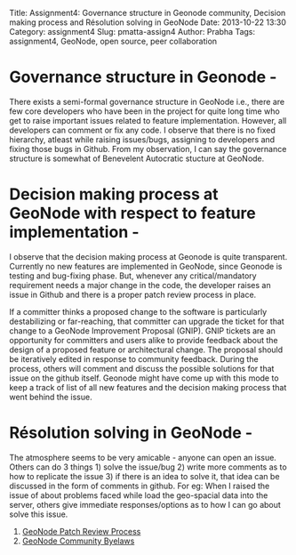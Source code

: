Title: Assignment4: Governance structure in Geonode community, Decision making process and Résolution solving in GeoNode
Date: 2013-10-22 13:30
Category: assignment4
Slug: pmatta-assign4
Author: Prabha
Tags: assignment4, GeoNode, open source, peer collaboration

# Governance structure in Geonode - 
There exists a semi-formal governance structure in GeoNode i.e., there are few core developers who have been in the project for quite long time who get to raise important issues related to feature implementation. However, all developers can comment or fix any code. I observe that there is no fixed hierarchy, atleast while raising issues/bugs, assigning to developers and fixing those bugs in Github. From my observation, I can say the governance structure is somewhat of Benevelent Autocratic stucture at GeoNode.


# Decision making process at GeoNode with respect to feature implementation - 
I observe that the decision making process at Geonode is quite transparent. Currently no new features are implemented in GeoNode, since Geonode is testing and bug-fixing phase. But, whenever any critical/mandatory requirement needs a major change in the code, the developer raises an issue in Github and there is a proper patch review process in place. 

If a committer thinks a proposed change to the software is particularly destabilizing or far-reaching, that committer can upgrade the ticket for that change to a GeoNode Improvement Proposal (GNIP). GNIP tickets are an opportunity for committers and users alike to provide feedback about the design of a proposed feature or architectural change. The proposal should be iteratively edited in response to community feedback. During the process, others will comment and discuss the possible solutions for that issue on the github itself. Geonode might have come up with this mode to keep a track of list of all new features and the decision making process that went behind the issue. 


# Résolution solving in GeoNode - 
The atmosphere seems to be very amicable - anyone can open an issue. Others can do 3 things 1) solve the issue/bug 2) write more comments as to how to replicate the issue 3) if there is an idea to solve it, that idea can be discussed in the form of comments in github. For eg: When I raised the issue of about problems faced while load the geo-spacial data into the server, others give immediate responses/options as to how I can go about solve this issue.

1. [GeoNode Patch Review Process]( https://github.com/GeoNode/geonode/wiki/Patch-Review-Process)
2. [GeoNode Community Byelaws](https://github.com/GeoNode/geonode/wiki/Community-Bylaws)